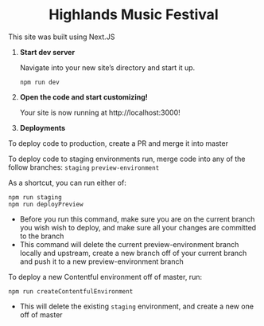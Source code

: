 <h1 align="center">
 Highlands Music Festival
</h1>

This site was built using Next.JS

1.  **Start dev server**

    Navigate into your new site’s directory and start it up.

    ```
    npm run dev
    ```

2.  **Open the code and start customizing!**

    Your site is now running at http://localhost:3000!

3.  **Deployments**

To deploy code to production, create a PR and merge it into master

To deploy code to staging environments run, merge code into any of the follow branches:
`staging`
`preview-environment`

As a shortcut, you can run either of:

```
npm run staging
npm run deployPreview
```

- Before you run this command, make sure you are on the current branch you wish wish to deploy, and make sure all your changes are committed to the branch
- This command will delete the current preview-environment branch locally and upstream, create a new branch off of your current branch and push it to a new preview-environment branch

To deploy a new Contentful environment off of master, run:

```
npm run createContentfulEnvironment
```

- This will delete the existing `staging` environment, and create a new one off of master
